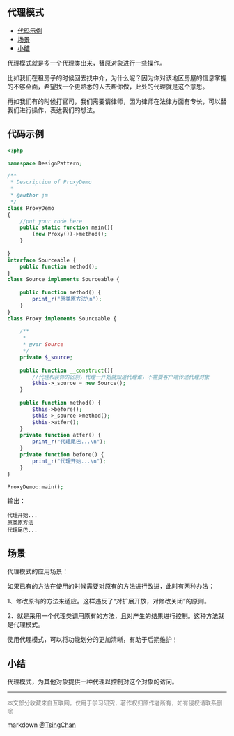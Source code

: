 代理模式
----

<!-- TOC -->

- [代码示例](#代码示例)
- [场景](#场景)
- [小结](#小结)

<!-- /TOC -->


代理模式就是多一个代理类出来，替原对象进行一些操作。

比如我们在租房子的时候回去找中介，为什么呢？因为你对该地区房屋的信息掌握的不够全面，希望找一个更熟悉的人去帮你做，此处的代理就是这个意思。

再如我们有的时候打官司，我们需要请律师，因为律师在法律方面有专长，可以替我们进行操作，表达我们的想法。

## 代码示例

```php
<?php

namespace DesignPattern;

/**
 * Description of ProxyDemo
 *
 * @author jm
 */
class ProxyDemo
{
    //put your code here
    public static function main(){
        (new Proxy())->method();
    }
    
}
interface Sourceable {  
    public function method();  
} 
class Source implements Sourceable {  
  
    public function method() {  
        print_r("原类原方法\n");  
    }  
}
class Proxy implements Sourceable {  
  
    /**
     *
     * @var Source
     */
    private $_source;  
    
    public function __construct(){  
        //代理和装饰的区别，代理一开始就知道代理谁，不需要客户端传递代理对象
        $this->_source = new Source();
    }  
    
    public function method() {  
        $this->before();  
        $this->_source->method();
        $this->atfer();  
    }  
    private function atfer() {  
        print_r("代理尾巴...\n");  
    }  
    private function before() {  
        print_r("代理开始...\n");  
    }  
}  

ProxyDemo::main();

```
输出：
```
代理开始...
原类原方法
代理尾巴...
```
## 场景

代理模式的应用场景：

如果已有的方法在使用的时候需要对原有的方法进行改进，此时有两种办法：

1、修改原有的方法来适应。这样违反了“对扩展开放，对修改关闭”的原则。

2、就是采用一个代理类调用原有的方法，且对产生的结果进行控制。这种方法就是代理模式。

使用代理模式，可以将功能划分的更加清晰，有助于后期维护！

## 小结

代理模式，为其他对象提供一种代理以控制对这个对象的访问。

---
<font size=2 color='grey'>本文部分收藏来自互联网，仅用于学习研究，著作权归原作者所有，如有侵权请联系删除</font>

markdown [@TsingChan](http://www.9ong.com/) 